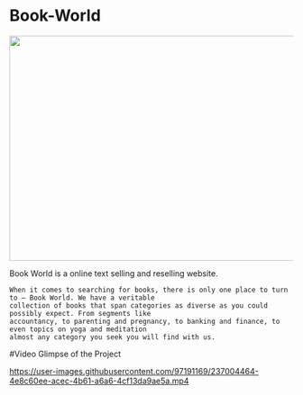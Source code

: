 # Book-World

<img src="https://images.unsplash.com/photo-1481627834876-b7833e8f5570?ixlib=rb-1.2.1&ixid=MnwxMjA3fDB8MHxwaG90by1wYWdlfHx8fGVufDB8fHx8&auto=format&fit=crop&w=841&q=80" width="900" height="400">

Book World is a online text selling and reselling website.


    When it comes to searching for books, there is only one place to turn to – Book World. We have a veritable 
    collection of books that span categories as diverse as you could possibly expect. From segments like 
    accountancy, to parenting and pregnancy, to banking and finance, to even topics on yoga and meditation 
    almost any category you seek you will find with us.
    
#Video Glimpse of the Project


https://user-images.githubusercontent.com/97191169/237004464-4e8c60ee-acec-4b61-a6a6-4cf13da9ae5a.mp4


